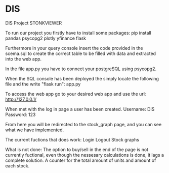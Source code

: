 # DIS
DIS Project STONKVIEWER

To run our project you firstly have to install some packages:
pip install pandas psycopg2 plotly yfinance flask

Furthermore in your query console insert the code provided in the scema.sql to create the correct table to be filled with data and extracted into the web app.

In the file app.py you have to connect your postgreSQL using psycopg2.

When the SQL console has been deployed the simply locate the following file and the write "flask run":
app.py

To access the web app go to your desired web app and use the url: http://127.0.0.1/

When met with the log in page a user has been created.
Username: DIS
Password: 123

From here you will be redirected to the stock_graph page, and you can see what we have implemented.

The current fuctions that does work:
Login
Logout
Stock graphs

What is not done:
The option to buy/sell in the end of the page is not currently fuctional, even though the nessesary calculations is done, it lags a complete solution.
A counter for the total amount of units and amount of each stock.
